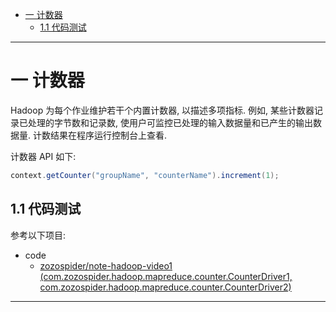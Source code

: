 
- [一 计数器](#一-计数器)
    - [1.1 代码测试](#11-代码测试)

---

# 一 计数器

Hadoop 为每个作业维护若干个内置计数器, 以描述多项指标. 例如, 某些计数器记录已处理的字节数和记录数, 使用户可监控已处理的输入数据量和已产生的输出数据量. 计数结果在程序运行控制台上查看.

计数器 API 如下:

```java
context.getCounter("groupName", "counterName").increment(1);
```

## 1.1 代码测试

参考以下项目:

- code
  - [zozospider/note-hadoop-video1 (com.zozospider.hadoop.mapreduce.counter.CounterDriver1, com.zozospider.hadoop.mapreduce.counter.CounterDriver2)](https://github.com/zozospider/note-hadoop-video1)

---
